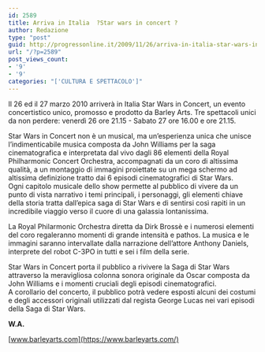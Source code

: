 ```yaml
---
id: 2589
title: Arriva in Italia  ?Star wars in concert ?
author: Redazione
type: "post"
guid: http://progressonline.it/2009/11/26/arriva-in-italia-star-wars-in-concert/
url: "/?p=2589"
post_views_count:
- '9'
- '9'
categories: "['CULTURA E SPETTACOLO']"
---
```


Il 26 ed il 27 marzo 2010 arriverà in Italia Star Wars in Concert, un evento concertistico unico, promosso e prodotto da Barley Arts. Tre spettacoli unici da non perdere: venerdì 26 ore 21.15 - Sabato 27 ore 16.00 e ore 21.15.

Star Wars in Concert non è un musical, ma un’esperienza unica che unisce l’indimenticabile musica composta da John Williams per la saga cinematografica e interpretata dal vivo dagli 86 elementi della Royal Philharmonic Concert Orchestra, accompagnati da un coro di altissima qualità, a un montaggio di immagini proiettate su un mega schermo ad altissima definizione tratto dai 6 episodi cinematografici di Star Wars.   
Ogni capitolo musicale dello show permette al pubblico di vivere da un punto di vista narrativo i temi principali, i personaggi, gli elementi chiave della storia tratta dall’epica saga di Star Wars e di sentirsi così rapiti in un incredibile viaggio verso il cuore di una galassia lontanissima.

La Royal Philarmonic Orchestra diretta da Dirk Brossè e i numerosi elementi del coro regaleranno momenti di grande intensità e pathos. La musica e le immagini saranno intervallate dalla narrazione dell’attore Anthony Daniels, interprete del robot C-3PO in tutti e sei i film della serie.

Star Wars in Concert porta il pubblico a rivivere la Saga di Star Wars attraverso la meravigliosa colonna sonora originale da Oscar composta da John Williams e i momenti cruciali degli episodi cinematografici.  
A corollario del concerto, il pubblico potrà vedere esposti alcuni dei costumi e degli accessori originali utilizzati dal regista George Lucas nei vari episodi della Saga di Star Wars.

**W.A.**

[www.barleyarts.com](https://www.barleyarts.com/)
